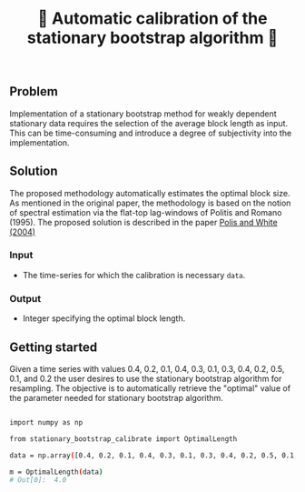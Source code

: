 <h1 align="center" style="border-botom: none">
  <b>
    🐍 Automatic calibration of the stationary bootstrap algorithm 🐍     
  </b>
</h1>

</br>

## Problem

Implementation of a stationary bootstrap method for weakly dependent stationary data requires the selection of the average block length as input. This can be time-consuming and introduce a degree of subjectivity into the implementation.

## Solution

The proposed methodology automatically estimates the optimal block size. As mentioned in the original paper, the methodology is based on the notion of spectral estimation via the flat-top lag-windows of Politis and Romano (1995). The proposed solution is described in the paper [Polis and White (2004)](http://public.econ.duke.edu/~ap172/Politis_White_2004.pdf) 

### Input
- The time-series for which the calibration is necessary `data`.

### Output
- Integer specifying the optimal block length.

## Getting started
Given a time series with values 0.4, 0.2, 0.1, 0.4, 0.3, 0.1, 0.3, 0.4, 0.2, 0.5, 0.1, and 0.2 the user desires to use the stationary bootstrap algorithm for resampling. The objective is to automatically retrieve the "optimal" value of the parameter needed for stationary bootstrap algorithm. 

```bash

import numpy as np

from stationary_bootstrap_calibrate import OptimalLength

data = np.array([0.4, 0.2, 0.1, 0.4, 0.3, 0.1, 0.3, 0.4, 0.2, 0.5, 0.1, 0.2])

m = OptimalLength(data)
# Out[0]:  4.0
```
